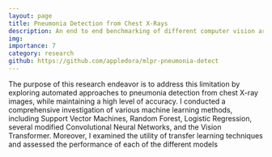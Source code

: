 ```yaml
---
layout: page
title: Pneumonia Detection from Chest X-Rays
description: An end to end benchmarking of different computer vision architectures
img:
importance: 7
category: research
github: https://github.com/appledora/mlpr-pneumonia-detect
---
```


The purpose of this research endeavor is to address this limitation by exploring automated approaches to pneumonia detection from chest X-ray images, while maintaining a high level of accuracy. I conducted a comprehensive investigation of various machine learning methods, including Support Vector Machines, Random Forest, Logistic Regression, several modified Convolutional Neural Networks, and the Vision Transformer. Moreover, I examined the utility of transfer learning techniques and assessed the performance of each of the different models
